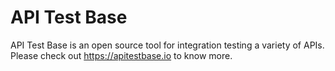 # API Test Base
API Test Base is an open source tool for integration testing a variety of APIs. Please check out https://apitestbase.io to know more.
